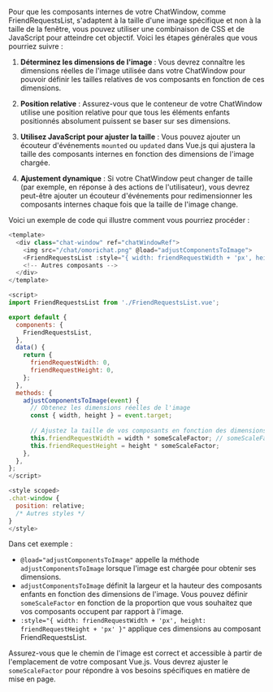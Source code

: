 Pour que les composants internes de votre ChatWindow, comme FriendRequestsList, s'adaptent à la taille d'une image spécifique et non à la taille de la fenêtre, vous pouvez utiliser une combinaison de CSS et de JavaScript pour atteindre cet objectif. Voici les étapes générales que vous pourriez suivre :

1. **Déterminez les dimensions de l'image** : Vous devrez connaître les dimensions réelles de l'image utilisée dans votre ChatWindow pour pouvoir définir les tailles relatives de vos composants en fonction de ces dimensions.

2. **Position relative** : Assurez-vous que le conteneur de votre ChatWindow utilise une position relative pour que tous les éléments enfants positionnés absolument puissent se baser sur ses dimensions.

3. **Utilisez JavaScript pour ajuster la taille** : Vous pouvez ajouter un écouteur d'événements `mounted` ou `updated` dans Vue.js qui ajustera la taille des composants internes en fonction des dimensions de l'image chargée.

4. **Ajustement dynamique** : Si votre ChatWindow peut changer de taille (par exemple, en réponse à des actions de l'utilisateur), vous devrez peut-être ajouter un écouteur d'événements pour redimensionner les composants internes chaque fois que la taille de l'image change.

Voici un exemple de code qui illustre comment vous pourriez procéder :

```javascript
<template>
  <div class="chat-window" ref="chatWindowRef">
    <img src="/chat/omorichat.png" @load="adjustComponentsToImage">
    <FriendRequestsList :style="{ width: friendRequestWidth + 'px', height: friendRequestHeight + 'px' }"/>
    <!-- Autres composants -->
  </div>
</template>

<script>
import FriendRequestsList from './FriendRequestsList.vue';

export default {
  components: {
    FriendRequestsList,
  },
  data() {
    return {
      friendRequestWidth: 0,
      friendRequestHeight: 0,
    };
  },
  methods: {
    adjustComponentsToImage(event) {
      // Obtenez les dimensions réelles de l'image
      const { width, height } = event.target;
      
      // Ajustez la taille de vos composants en fonction des dimensions de l'image
      this.friendRequestWidth = width * someScaleFactor; // someScaleFactor est un facteur d'échelle basé sur votre design
      this.friendRequestHeight = height * someScaleFactor;
    },
  },
};
</script>

<style scoped>
.chat-window {
  position: relative;
  /* Autres styles */
}
</style>
```

Dans cet exemple :

- `@load="adjustComponentsToImage"` appelle la méthode `adjustComponentsToImage` lorsque l'image est chargée pour obtenir ses dimensions.
- `adjustComponentsToImage` définit la largeur et la hauteur des composants enfants en fonction des dimensions de l'image. Vous pouvez définir `someScaleFactor` en fonction de la proportion que vous souhaitez que vos composants occupent par rapport à l'image.
- `:style="{ width: friendRequestWidth + 'px', height: friendRequestHeight + 'px' }"` applique ces dimensions au composant FriendRequestsList.

Assurez-vous que le chemin de l'image est correct et accessible à partir de l'emplacement de votre composant Vue.js. Vous devrez ajuster le `someScaleFactor` pour répondre à vos besoins spécifiques en matière de mise en page.